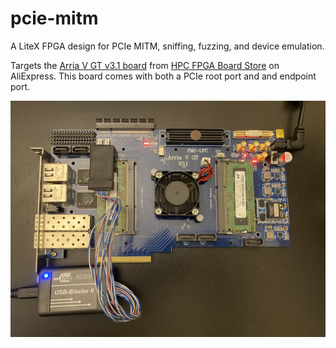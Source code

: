 # pcie-mitm
A LiteX FPGA design for PCIe MITM, sniffing, fuzzing, and device emulation.

Targets the [Arria V GT v3.1 board](https://www.aliexpress.com/item/4001305962241.html) from [HPC FPGA Board Store](https://www.aliexpress.com/store/5585224) on AliExpress. This board comes with both a PCIe root port and and endpoint port.

![Arria V target board](doc/arria_v_gt_v3.1_hpc_fpga_board_store_aliexpress.jpg)
